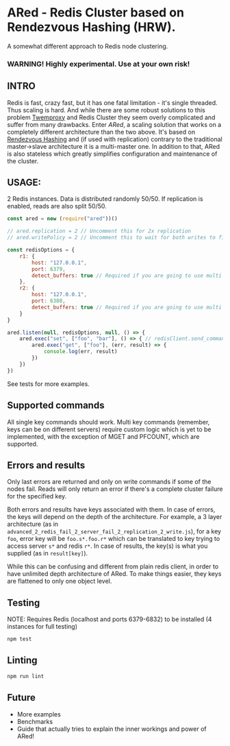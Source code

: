 # ARed - Redis Cluster based on Rendezvous Hashing (HRW).
A somewhat different approach to Redis node clustering. 

### WARNING! Highly experimental. Use at your own risk!

## INTRO
Redis is fast, crazy fast, but it has one fatal limitation - it's single threaded. Thus scaling is hard. And while there
are some robust solutions to this problem [Twemproxy](https://github.com/twitter/twemproxy) and Redis Cluster they seem 
overly complicated and suffer from many drawbacks. Enter *ARed*, a scaling solution that works on a completely different 
architecture than the two above. It's based on [Rendezvous Hashing](https://en.wikipedia.org/wiki/Rendezvous_hashing) 
and (if used with replication) contrary to the traditional master->slave architecture it is a multi-master one. In 
addition to that, ARed is also stateless which greatly simplifies configuration and maintenance of the cluster.

## USAGE:

2 Redis instances. Data is distributed randomly 50/50. If replication is enabled, reads are also split 50/50.
```javascript
const ared = new (require("ared"))()

// ared.replication = 2 // Uncomment this for 2x replication
// ared.writePolicy = 2 // Uncomment this to wait for both writes to finish. (1 - one write, 0 - no wait)

const redisOptions = {
    r1: {
        host: "127.0.0.1",
        port: 6379,
        detect_buffers: true // Required if you are going to use multi key commands
    },
    r2: {
        host: "127.0.0.1",
        port: 6380,
        detect_buffers: true // Required if you are going to use multi key commands
    }
}

ared.listen(null, redisOptions, null, () => {
    ared.exec("set", ["foo", "bar"], () => { // redisClient.send_command() style arguments
        ared.exec("get", ["foo"], (err, result) => {
            console.log(err, result)
        })
    })
})


```

See tests for more examples.

## Supported commands
All single key commands should work. Multi key commands (remember, keys can be on different servers) require custom 
logic which is yet to be implemented, with the exception of MGET and PFCOUNT, which are supported. 


## Errors and results
Only last errors are returned and only on write commands if some of the nodes fail. Reads will only return an error if
there's a complete cluster failure for the specified key. 

Both errors and results have keys associated with them. In case of errors, the keys will depend on the depth of the 
architecture. For example, a 3 layer architecture 
(as in `advanced_2_redis_fail_2_server_fail_2_replication_2_write.js`), for a key `foo`, error key will be 
`foo.s*.foo.r*` which can be translated to key trying to access server `s*` and redis `r*`. In case of results, the 
key(s) is what you supplied (as in `result[key]`).

While this can be confusing and different from plain redis client, in order to have unlimited depth architecture of 
ARed. To make things easier, they keys are flattened to only one object level. 

## Testing
NOTE: Requires Redis (localhost and ports 6379-6832) to be installed (4 instances for full testing)
```bash
npm test
```

## Linting
```bash
npm run lint
```

## Future
* More examples
* Benchmarks
* Guide that actually tries to explain the inner workings and power of ARed!